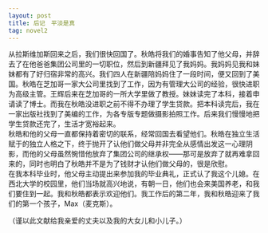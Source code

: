 ```yaml
---
layout: post
title: 后记　平淡是真
tag: novel2
---
```


从拉斯维加斯回来之后，我们很快回国了。秋皓将我们的婚事告知了他父母，并辞去了在他爸爸集团公司里的一切职位，然后到新疆拜见了我妈妈。我妈妈见我和妹妹都有了好归宿非常的高兴。我们四人在新疆陪妈妈住了一段时间，便又回到了美国。秋皓在芝加哥一家大公司里找到了工作，因为有管理大公司的经验，很快进职为高级主管。王辉后来在芝加哥的一所大学里做了教授。妹妹读完了本科，接着申请读了博士。而我在秋皓没进职之前不得不办理了学生贷款。把本科读完后，我在一家出版社找到了美编的工作，为各专版专题做摄影拍照工作。后来我们慢慢地把学生贷款还完了，生活才宽裕起来。<br />
秋皓和他的父母一直都保持着密切的联系，经常回国去看望他们。秋皓在独立生活赋于的独立人格之下，终于抛开了认他们做父母并非完全从感情出发这一心理阴影，而他的父母虽然惋惜他放弃了集团公司的继承权——那可是放弃了就再难拿回来的，同时也明白了秋皓并不是为了钱财才认他们做父母的，很是欣慰。<br />
在我本科毕业时，他父母主动提出来参加我的毕业典礼，正式认了我这个儿媳。在西北大学的校园里，他们当场就高兴地说，有朝一日，他们也会来美国养老，和我们要住到一起。我和秋皓都表示欢迎他们。我工作后的第二年，我和秋皓迎来了我们的第一个孩子，Max（麦克斯）。

（谨以此文献给我亲爱的丈夫以及我的大女儿和小儿子。）
